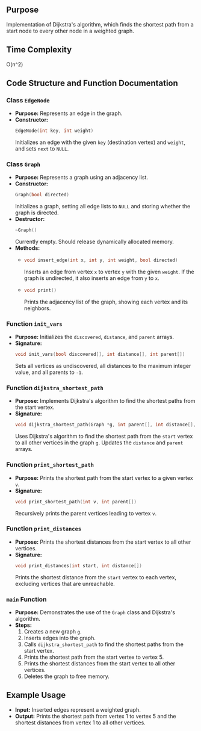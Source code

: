 ## Purpose
Implementation of Dijkstra's algorithm, which finds the shortest path from a start node to every other node in a weighted graph.

## Time Complexity
O(n^2)

## Code Structure and Function Documentation

### Class `EdgeNode`
- **Purpose:** Represents an edge in the graph.
- **Constructor:**
  ```cpp
  EdgeNode(int key, int weight)
  ```
  Initializes an edge with the given `key` (destination vertex) and `weight`, and sets `next` to `NULL`.

### Class `Graph`
- **Purpose:** Represents a graph using an adjacency list.
- **Constructor:**
  ```cpp
  Graph(bool directed)
  ```
  Initializes a graph, setting all edge lists to `NULL` and storing whether the graph is directed.
- **Destructor:**
  ```cpp
  ~Graph()
  ```
  Currently empty. Should release dynamically allocated memory.
- **Methods:**
  - ```cpp
    void insert_edge(int x, int y, int weight, bool directed)
    ```
    Inserts an edge from vertex `x` to vertex `y` with the given `weight`. If the graph is undirected, it also inserts an edge from `y` to `x`.
  - ```cpp
    void print()
    ```
    Prints the adjacency list of the graph, showing each vertex and its neighbors.

### Function `init_vars`
- **Purpose:** Initializes the `discovered`, `distance`, and `parent` arrays.
- **Signature:**
  ```cpp
  void init_vars(bool discovered[], int distance[], int parent[])
  ```
  Sets all vertices as undiscovered, all distances to the maximum integer value, and all parents to `-1`.

### Function `dijkstra_shortest_path`
- **Purpose:** Implements Dijkstra's algorithm to find the shortest paths from the start vertex.
- **Signature:**
  ```cpp
  void dijkstra_shortest_path(Graph *g, int parent[], int distance[], int start)
  ```
  Uses Dijkstra's algorithm to find the shortest path from the `start` vertex to all other vertices in the graph `g`. Updates the `distance` and `parent` arrays.

### Function `print_shortest_path`
- **Purpose:** Prints the shortest path from the start vertex to a given vertex `v`.
- **Signature:**
  ```cpp
  void print_shortest_path(int v, int parent[])
  ```
  Recursively prints the parent vertices leading to vertex `v`.

### Function `print_distances`
- **Purpose:** Prints the shortest distances from the start vertex to all other vertices.
- **Signature:**
  ```cpp
  void print_distances(int start, int distance[])
  ```
  Prints the shortest distance from the `start` vertex to each vertex, excluding vertices that are unreachable.

### `main` Function
- **Purpose:** Demonstrates the use of the `Graph` class and Dijkstra's algorithm.
- **Steps:**
  1. Creates a new graph `g`.
  2. Inserts edges into the graph.
  3. Calls `dijkstra_shortest_path` to find the shortest paths from the start vertex.
  4. Prints the shortest path from the start vertex to vertex 5.
  5. Prints the shortest distances from the start vertex to all other vertices.
  6. Deletes the graph to free memory.

## Example Usage
- **Input:**
  Inserted edges represent a weighted graph.
- **Output:**
  Prints the shortest path from vertex 1 to vertex 5 and the shortest distances from vertex 1 to all other vertices.
